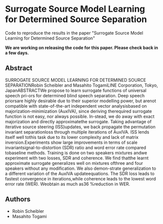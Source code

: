 # Surrogate Source Model Learning for Determined Source Separation

Code to reproduce the results in the paper "Surrogate Source Model Learning for Determined Source Separation"

**We are working on releasing the code for this paper. Please check back in a few days.**

## Abstract

SURROGATE SOURCE MODEL LEARNING FOR DETERMINED SOURCE SEPARATIONRobin Scheibler and Masahito TogamiLINE Corporation, Tokyo, JapanABSTRACTWe  propose  to  learn  surrogate  functions  of  universal  speech  pri-ors  for  determined  blind  speech  separation.    Deep  speech  priorsare highly desirable due to their superior modelling power, but arenot  compatible  with  state-of-the-art  independent  vector  analysisbased  on  majorization-minimization  (AuxIVA),  since  deriving  therequired  surrogate  function  is  not  easy,  nor  always  possible.   In-stead, we do away with exact majorization and directly approximatethe surrogate.   Taking advantage of iterative source steering (ISS)updates,  we  back  propagate  the  permutation  invariant  separationloss through multiple iterations of AuxIVA. ISS lends itself well tothis task due to its lower complexity and lack of matrix inversion.Experiments  show  large  improvements  in  terms  of  scale  invariantsignal-to-distortion  (SDR)  ratio  and  word  error  rate  compared  tobaseline methods.  Training is done on two speakers mixtures andwe experiment with two losses, SDR and coherence.  We find thatthe  learnt  approximate  surrogate  generalizes  well  on  mixtures  ofthree and four speakers without any modification.  We also demon-strate generalization to a different variation of the AuxIVA updateequations.  The SDR loss leads to fastest convergence in iterations,while  coherence  leads  to  the  lowest  word  error  rate  (WER).  Weobtain as much as36 %reduction in WER.

## Authors

* Robin Scheibler
* Masahito Togami
